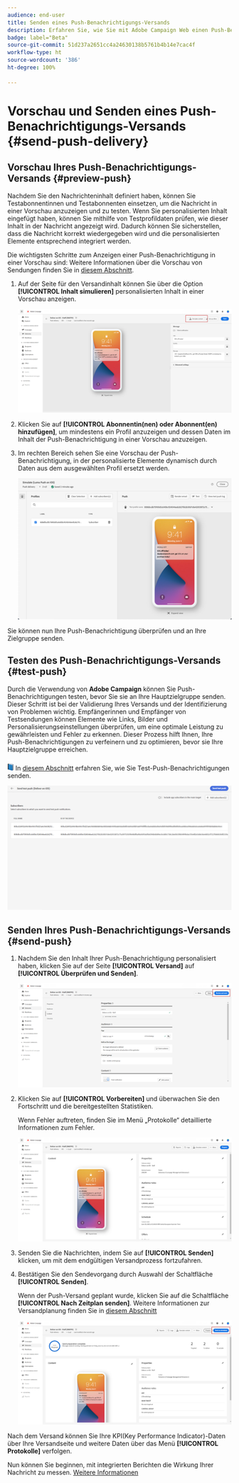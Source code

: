 ```yaml
---
audience: end-user
title: Senden eines Push-Benachrichtigungs-Versands
description: Erfahren Sie, wie Sie mit Adobe Campaign Web einen Push-Benachrichtigungs-Versand senden.
badge: label="Beta"
source-git-commit: 51d237a2651cc4a24630138b5761b4b14e7cac4f
workflow-type: ht
source-wordcount: '386'
ht-degree: 100%

---
```


# Vorschau und Senden eines Push-Benachrichtigungs-Versands {#send-push-delivery}

## Vorschau Ihres Push-Benachrichtigungs-Versands {#preview-push}

Nachdem Sie den Nachrichteninhalt definiert haben, können Sie Testabonnentinnen und Testabonnenten einsetzen, um die Nachricht in einer Vorschau anzuzeigen und zu testen. Wenn Sie personalisierten Inhalt eingefügt haben, können Sie mithilfe von Testprofildaten prüfen, wie dieser Inhalt in der Nachricht angezeigt wird. Dadurch können Sie sicherstellen, dass die Nachricht korrekt wiedergegeben wird und die personalisierten Elemente entsprechend integriert werden.

Die wichtigsten Schritte zum Anzeigen einer Push-Benachrichtigung in einer Vorschau sind: Weitere Informationen über die Vorschau von Sendungen finden Sie in [diesem Abschnitt](../preview-test/preview-content.md).

1. Auf der Seite für den Versandinhalt können Sie über die Option **[!UICONTROL Inhalt simulieren]** personalisierten Inhalt in einer Vorschau anzeigen.

   ![](assets/push_send_1.png)

1. Klicken Sie auf **[!UICONTROL Abonnentin(nen) oder Abonnent(en) hinzufügen]**, um mindestens ein Profil anzuzeigen und dessen Daten im Inhalt der Push-Benachrichtigung in einer Vorschau anzuzeigen.


   <!--Once your test subscribers are selected, click **[!UICONTROL Select]**.
    ![](assets/push_send_5.png)-->

1. Im rechten Bereich sehen Sie eine Vorschau der Push-Benachrichtigung, in der personalisierte Elemente dynamisch durch Daten aus dem ausgewählten Profil ersetzt werden.

   ![](assets/push_send_7.png)

Sie können nun Ihre Push-Benachrichtigung überprüfen und an Ihre Zielgruppe senden.

## Testen des Push-Benachrichtigungs-Versands {#test-push}

Durch die Verwendung von **Adobe Campaign** können Sie Push-Benachrichtigungen testen, bevor Sie sie an Ihre Hauptzielgruppe senden. Dieser Schritt ist bei der Validierung Ihres Versands und der Identifizierung von Problemen wichtig.
Empfängerinnen und Empfänger von Testsendungen können Elemente wie Links, Bilder und Personalisierungseinstellungen überprüfen, um eine optimale Leistung zu gewährleisten und Fehler zu erkennen. Dieser Prozess hilft Ihnen, Ihre Push-Benachrichtigungen zu verfeinern und zu optimieren, bevor sie Ihre Hauptzielgruppe erreichen.

![](../assets/do-not-localize/book.png) In [diesem Abschnitt](../preview-test/test-deliveries.md#subscribers) erfahren Sie, wie Sie Test-Push-Benachrichtigungen senden.

![](assets/push_send_6.png)

## Senden Ihres Push-Benachrichtigungs-Versands {#send-push}

1. Nachdem Sie den Inhalt Ihrer Push-Benachrichtigung personalisiert haben, klicken Sie auf der Seite **[!UICONTROL Versand]** auf **[!UICONTROL Überprüfen und Senden]**.

   ![](assets/push_send_2.png)

1. Klicken Sie auf **[!UICONTROL Vorbereiten]** und überwachen Sie den Fortschritt und die bereitgestellten Statistiken.

   Wenn Fehler auftreten, finden Sie im Menü „Protokolle“ detaillierte Informationen zum Fehler.

   ![](assets/push_send_3.png)

1. Senden Sie die Nachrichten, indem Sie auf **[!UICONTROL Senden]** klicken, um mit dem endgültigen Versandprozess fortzufahren.

1. Bestätigen Sie den Sendevorgang durch Auswahl der Schaltfläche **[!UICONTROL Senden]**.

   Wenn der Push-Versand geplant wurde, klicken Sie auf die Schaltfläche **[!UICONTROL Nach Zeitplan senden]**. Weitere Informationen zur Versandplanung finden Sie in [diesem Abschnitt](../msg/gs-messages.md#schedule-the-delivery-sending)

   ![](assets/push_send_4.png)

Nach dem Versand können Sie Ihre KPI(Key Performance Indicator)-Daten über Ihre Versandseite und weitere Daten über das Menü **[!UICONTROL Protokolle]** verfolgen.

Nun können Sie beginnen, mit integrierten Berichten die Wirkung Ihrer Nachricht zu messen. [Weitere Informationen](../reporting/push-report.md)
